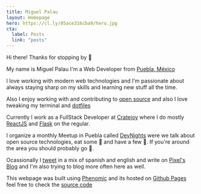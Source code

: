 ```yaml
---
title: Miguel Palau
layout: Homepage
hero: https://cl.ly/85ace316cba9/hero.jpg
cta:
  label: Posts
  link: "posts"
---
```


Hi there! Thanks for stopping by 👋

My name is Miguel Palau I'm a Web Developer from [Puebla, México](https://en.wikipedia.org/wiki/Puebla)

I love working with modern web technologies and I'm passionate about always staying sharp on my skills and learning new stuff all the time.

Also I enjoy working with and contributing to [open source](https://github.com/shelldandy/) and also I love tweaking my terminal and [dotfiles](https://github.com/mike3run/dotfiles)

Currently I work as a FullStack Developer at [Cratejoy](https://www.cratejoy.com/) where I do mostly [ReactJS](https://reactjs.org/) and [Flask](https://en.wikipedia.org/wiki/Flask_%28web_framework%29) on the regular.

I organize a monthly Meetup in Puebla called [DevNights](https://www.meetup.com/es-ES/DevNightsMX/) were we talk about open source technologies, eat some 🍕 and have a few 🍺. If you're around the area you should probably go 💁.

Ocassionally I [tweet](https://twitter.com/shelldandy) in a mix of spanish and english and write on [Pixel's Blog](https://www.pixel2html.com/blog/) and I'm also trying to blog more often here as well.

This webpage was built using [Phenomic](https://phenomic.io/) and its hosted on [Github Pages](https://pages.github.com/) feel free to check the [source code](https://github.com/shelldandy/imike.pw)
